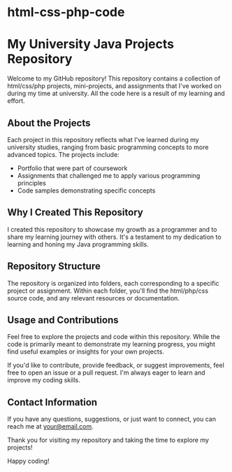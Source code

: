 # html-css-php-code
# My University Java Projects Repository

Welcome to my GitHub repository! This repository contains a collection of html/css/php projects, mini-projects, and assignments that I've worked on during my time at university. All the code here is a result of my learning and effort.

## About the Projects

Each project in this repository reflects what I've learned during my university studies, ranging from basic programming concepts to more advanced topics. The projects include:

- Portfolio that were part of coursework
- Assignments that challenged me to apply various programming principles
- Code samples demonstrating specific concepts

## Why I Created This Repository

I created this repository to showcase my growth as a programmer and to share my learning journey with others. It's a testament to my dedication to learning and honing my Java programming skills.

## Repository Structure

The repository is organized into folders, each corresponding to a specific project or assignment. Within each folder, you'll find the html/php/css source code, and any relevant resources or documentation.

## Usage and Contributions

Feel free to explore the projects and code within this repository. While the code is primarily meant to demonstrate my learning progress, you might find useful examples or insights for your own projects.

If you'd like to contribute, provide feedback, or suggest improvements, feel free to open an issue or a pull request. I'm always eager to learn and improve my coding skills.

## Contact Information

If you have any questions, suggestions, or just want to connect, you can reach me at [your@email.com](mailto:your@email.com).

Thank you for visiting my repository and taking the time to explore my projects!

Happy coding!
